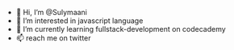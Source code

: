 - 👋 Hi, I’m @Sulymaani
- 👀 I’m interested in javascript language
- 🌱 I’m currently learning fullstack-development on codecademy
- 📫 reach me on twitter 

<!---
Sulymaani/Sulymaani is a ✨ special ✨ repository because its `README.md` (this file) appears on your GitHub profile.
You can click the Preview link to take a look at your changes.
--->
